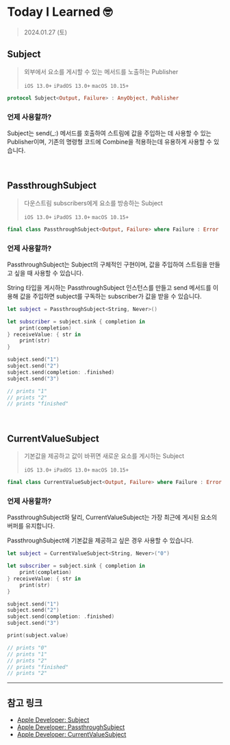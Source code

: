 # Today I Learned 🤓

> 2024.01.27 (토)

## Subject

> 외부에서 요소를 게시할 수 있는 메서드를 노출하는 Publisher
> 
> `iOS 13.0+` `iPadOS 13.0+` `macOS 10.15+`

```swift
protocol Subject<Output, Failure> : AnyObject, Publisher
```

### 언제 사용할까?

Subject는 send(_:) 메서드를 호출하여 스트림에 값을 주입하는 데 사용할 수 있는 Publisher이며, 기존의 명령형 코드에 Combine을 적용하는데 유용하게 사용할 수 있습니다.

<br>

## PassthroughSubject

> 다운스트림 subscribers에게 요소를 방송하는 Subject
> 
> `iOS 13.0+` `iPadOS 13.0+` `macOS 10.15+`

```swift
final class PassthroughSubject<Output, Failure> where Failure : Error
```

### 언제 사용할까?

PassthroughSubject는 Subject의 구체적인 구현이며, 값을 주입하여 스트림을 만들고 싶을 때 사용할 수 있습니다.

String 타입을 게시하는 PassthroughSubject 인스턴스를 만들고 send 메서드를 이용해 값을 주입하면 subject를 구독하는 subscriber가 값을 받을 수 있습니다.

```swift
let subject = PassthroughSubject<String, Never>()

let subscriber = subject.sink { completion in
    print(completion)
} receiveValue: { str in
    print(str)
}

subject.send("1")
subject.send("2")
subject.send(completion: .finished)
subject.send("3")

// prints "1"
// prints "2"
// prints "finished"
```

<br>

## CurrentValueSubject

> 기본값을 제공하고 값이 바뀌면 새로운 요소를 게시하는 Subject
> 
> `iOS 13.0+` `iPadOS 13.0+` `macOS 10.15+`

```swift
final class CurrentValueSubject<Output, Failure> where Failure : Error
```

### 언제 사용할까?

PassthroughSubject와 달리, CurrentValueSubject는 가장 최근에 게시된 요소의 버퍼를 유지합니다.

PassthroughSubject에 기본값을 제공하고 싶은 경우 사용할 수 있습니다.

```swift
let subject = CurrentValueSubject<String, Never>("0")

let subscriber = subject.sink { completion in
    print(completion)
} receiveValue: { str in
    print(str)
}

subject.send("1")
subject.send("2")
subject.send(completion: .finished)
subject.send("3")

print(subject.value)

// prints "0"
// prints "1"
// prints "2"
// prints "finished"
// prints "2"
```

---
## 참고 링크
- [Apple Developer: Subject](https://developer.apple.com/documentation/combine/subject)
- [Apple Developer: PassthroughSubject](https://developer.apple.com/documentation/combine/passthroughsubject)
- [Apple Developer: CurrentValueSubject](https://developer.apple.com/documentation/combine/currentvaluesubject)
